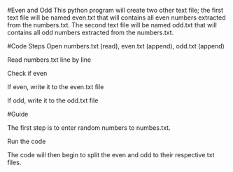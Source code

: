 #Even and Odd
This python program will create two other text file; the first text file will be named even.txt that will contains all even numbers extracted from the numbers.txt. The second text file will be named odd.txt that will contains all odd numbers extracted from the numbers.txt.

#Code Steps
Open numbers.txt (read), even.txt (append), odd.txt (append)

Read numbers.txt line by line

Check if even

If even, write it to the even.txt file

If odd, write it to the odd.txt file

#Guide

The first step is to enter random numbers to numbes.txt.

Run the code

The code will then begin to split the even and odd to their respective txt files.
